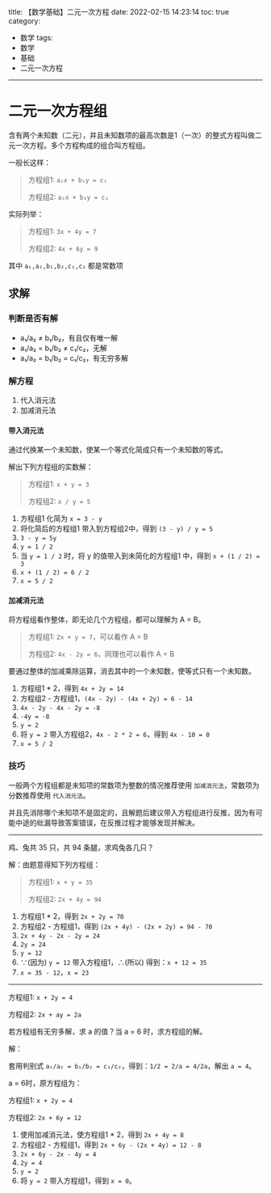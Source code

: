 title: 【数学基础】二元一次方程
date: 2022-02-15 14:23:14
toc: true
category:
- 数学
tags:
- 数学
- 基础
- 二元一次方程
---

# 二元一次方程组

含有两个未知数（二元），并且未知数项的最高次数是1（一次）的整式方程叫做二元一次方程。多个方程构成的组合叫方程组。

一般长这样：

> 方程组1: `a₁x + b₁y = c₁`
> 
> 方程组2: `a₂x + b₂y = c₂`

实际列举：

> 方程组1: `3x + 4y = 7`
> 
> 方程组2: `4x + 6y = 9`

其中 `a₁,a₂,b₁,b₂,c₁,c₂` 都是常数项

## 求解

### 判断是否有解

- a₁/a₂ ≠ b₁/b₂，有且仅有唯一解
- a₁/a₂ = b₁/b₂ ≠ c₁/c₂，无解
- a₁/a₂ = b₁/b₂ = c₁/c₂，有无穷多解

### 解方程

1. 代入消元法
2. 加减消元法

#### 带入消元法

通过代换某一个未知数，使某一个等式化简成只有一个未知数的等式。

解出下列方程组的实数解：

> 方程组1: `x + y = 3`
> 
> 方程组2: `x / y = 5`

1. 方程组1 化简为 `x = 3 - y`
2. 将化简后的方程组1 带入到方程组2中，得到 `(3 - y) / y = 5`
3. `3 - y = 5y`
4. `y = 1 / 2`
5. 当 `y = 1 / 2` 时，将 y 的值带入到未简化的方程组1 中，得到 `x + (1 / 2) = 3`
6. `x + (1 / 2) = 6 / 2`
7. `x = 5 / 2`

#### 加减消元法

将方程组看作整体，即无论几个方程组，都可以理解为 A = B。

> 方程组1: `2x + y = 7`，可以看作 A = B
> 
> 方程组2: `4x - 2y = 6`，同理也可以看作 A = B

要通过整体的加减乘除运算，消去其中的一个未知数，使等式只有一个未知数。

1. 方程组1 * 2，得到 `4x + 2y = 14`
2. 方程组2 - 方程组1，`(4x - 2y) - (4x + 2y) = 6 - 14`
3. `4x - 2y - 4x - 2y = -8`
4. `-4y = -8`
5. `y = 2`
6. 将 `y = 2` 带入方程组2，`4x - 2 * 2 = 6`，得到 `4x - 10 = 0`
7. `x = 5 / 2`

### 技巧

一般两个方程组都是未知项的常数项为整数的情况推荐使用 `加减消元法`，常数项为分数推荐使用 `代入消元法`。

并且先消除哪个未知项不是固定的，且解题后建议带入方程组进行反推，因为有可能中途的纰漏导致答案错误，在反推过程才能够发现并解决。

---

鸡、兔共 35 只，共 94 条腿，求鸡兔各几只？

解：由题意得知下列方程组：

> 方程组1: `x + y = 35`
> 
> 方程组2: `2x + 4y = 94`

1. 方程组1 * 2，得到 `2x + 2y = 70`
2. 方程组2 - 方程组1，得到 `(2x + 4y) - (2x + 2y) = 94 - 70`
3. `2x + 4y - 2x - 2y = 24`
4. `2y = 24`
5. `y = 12`
6. ∵(因为) `y = 12` 带入方程组1，∴(所以) 得到：`x + 12 = 35`
7. `x = 35 - 12`，`x = 23`

---

方程组1: `x + 2y = 4`
 
方程组2: `2x + ay = 2a`
 
若方程组有无穷多解，求 a 的值？当 a = 6 时，求方程组的解。

解：

套用判别式 `a₁/a₂ = b₁/b₂ = c₁/c₂`，得到：`1/2 = 2/a = 4/2a`，解出 `a = 4`。

a = 6时，原方程组为：

方程组1: `x + 2y = 4`
 
方程组2: `2x + 6y = 12`

1. 使用加减消元法，使方程组1 * 2，得到 `2x + 4y = 8`
2. 方程组2 - 方程组1，得到 `2x + 6y - (2x + 4y) = 12 - 8`
3. `2x + 6y - 2x - 4y = 4`
4. `2y = 4`
5. `y = 2`
6. 将 `y = 2` 带入方程组1，得到 `x = 0`。

